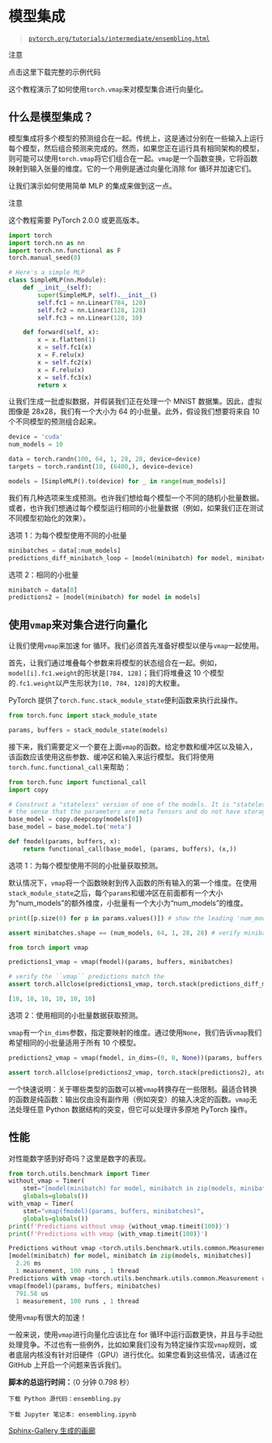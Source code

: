 # 模型集成

> [`pytorch.org/tutorials/intermediate/ensembling.html`](https://pytorch.org/tutorials/intermediate/ensembling.html)

注意

点击这里下载完整的示例代码

这个教程演示了如何使用`torch.vmap`来对模型集合进行向量化。

## 什么是模型集成？

模型集成将多个模型的预测组合在一起。传统上，这是通过分别在一些输入上运行每个模型，然后组合预测来完成的。然而，如果您正在运行具有相同架构的模型，则可能可以使用`torch.vmap`将它们组合在一起。`vmap`是一个函数变换，它将函数映射到输入张量的维度。它的一个用例是通过向量化消除 for 循环并加速它们。

让我们演示如何使用简单 MLP 的集成来做到这一点。

注意

这个教程需要 PyTorch 2.0.0 或更高版本。

```py
import torch
import torch.nn as nn
import torch.nn.functional as F
torch.manual_seed(0)

# Here's a simple MLP
class SimpleMLP(nn.Module):
    def __init__(self):
        super(SimpleMLP, self).__init__()
        self.fc1 = nn.Linear(784, 128)
        self.fc2 = nn.Linear(128, 128)
        self.fc3 = nn.Linear(128, 10)

    def forward(self, x):
        x = x.flatten(1)
        x = self.fc1(x)
        x = F.relu(x)
        x = self.fc2(x)
        x = F.relu(x)
        x = self.fc3(x)
        return x 
```

让我们生成一批虚拟数据，并假装我们正在处理一个 MNIST 数据集。因此，虚拟图像是 28x28，我们有一个大小为 64 的小批量。此外，假设我们想要将来自 10 个不同模型的预测组合起来。

```py
device = 'cuda'
num_models = 10

data = torch.randn(100, 64, 1, 28, 28, device=device)
targets = torch.randint(10, (6400,), device=device)

models = [SimpleMLP().to(device) for _ in range(num_models)] 
```

我们有几种选项来生成预测。也许我们想给每个模型一个不同的随机小批量数据。或者，也许我们想通过每个模型运行相同的小批量数据（例如，如果我们正在测试不同模型初始化的效果）。

选项 1：为每个模型使用不同的小批量

```py
minibatches = data[:num_models]
predictions_diff_minibatch_loop = [model(minibatch) for model, minibatch in zip(models, minibatches)] 
```

选项 2：相同的小批量

```py
minibatch = data[0]
predictions2 = [model(minibatch) for model in models] 
```

## 使用`vmap`来对集合进行向量化

让我们使用`vmap`来加速 for 循环。我们必须首先准备好模型以便与`vmap`一起使用。

首先，让我们通过堆叠每个参数来将模型的状态组合在一起。例如，`model[i].fc1.weight`的形状是`[784, 128]`；我们将堆叠这 10 个模型的`.fc1.weight`以产生形状为`[10, 784, 128]`的大权重。

PyTorch 提供了`torch.func.stack_module_state`便利函数来执行此操作。

```py
from torch.func import stack_module_state

params, buffers = stack_module_state(models) 
```

接下来，我们需要定义一个要在上面`vmap`的函数。给定参数和缓冲区以及输入，该函数应该使用这些参数、缓冲区和输入来运行模型。我们将使用`torch.func.functional_call`来帮助：

```py
from torch.func import functional_call
import copy

# Construct a "stateless" version of one of the models. It is "stateless" in
# the sense that the parameters are meta Tensors and do not have storage.
base_model = copy.deepcopy(models[0])
base_model = base_model.to('meta')

def fmodel(params, buffers, x):
    return functional_call(base_model, (params, buffers), (x,)) 
```

选项 1：为每个模型使用不同的小批量获取预测。

默认情况下，`vmap`将一个函数映射到传入函数的所有输入的第一个维度。在使用`stack_module_state`之后，每个`params`和缓冲区在前面都有一个大小为“num_models”的额外维度，小批量有一个大小为“num_models”的维度。

```py
print([p.size(0) for p in params.values()]) # show the leading 'num_models' dimension

assert minibatches.shape == (num_models, 64, 1, 28, 28) # verify minibatch has leading dimension of size 'num_models'

from torch import vmap

predictions1_vmap = vmap(fmodel)(params, buffers, minibatches)

# verify the ``vmap`` predictions match the
assert torch.allclose(predictions1_vmap, torch.stack(predictions_diff_minibatch_loop), atol=1e-3, rtol=1e-5) 
```

```py
[10, 10, 10, 10, 10, 10] 
```

选项 2：使用相同的小批量数据获取预测。

`vmap`有一个`in_dims`参数，指定要映射的维度。通过使用`None`，我们告诉`vmap`我们希望相同的小批量适用于所有 10 个模型。

```py
predictions2_vmap = vmap(fmodel, in_dims=(0, 0, None))(params, buffers, minibatch)

assert torch.allclose(predictions2_vmap, torch.stack(predictions2), atol=1e-3, rtol=1e-5) 
```

一个快速说明：关于哪些类型的函数可以被`vmap`转换存在一些限制。最适合转换的函数是纯函数：输出仅由没有副作用（例如突变）的输入决定的函数。`vmap`无法处理任意 Python 数据结构的突变，但它可以处理许多原地 PyTorch 操作。

## 性能

对性能数字感到好奇吗？这里是数字的表现。

```py
from torch.utils.benchmark import Timer
without_vmap = Timer(
    stmt="[model(minibatch) for model, minibatch in zip(models, minibatches)]",
    globals=globals())
with_vmap = Timer(
    stmt="vmap(fmodel)(params, buffers, minibatches)",
    globals=globals())
print(f'Predictions without vmap {without_vmap.timeit(100)}')
print(f'Predictions with vmap {with_vmap.timeit(100)}') 
```

```py
Predictions without vmap <torch.utils.benchmark.utils.common.Measurement object at 0x7f48efb85b40>
[model(minibatch) for model, minibatch in zip(models, minibatches)]
  2.26 ms
  1 measurement, 100 runs , 1 thread
Predictions with vmap <torch.utils.benchmark.utils.common.Measurement object at 0x7f48efb85ea0>
vmap(fmodel)(params, buffers, minibatches)
  791.58 us
  1 measurement, 100 runs , 1 thread 
```

使用`vmap`有很大的加速！

一般来说，使用`vmap`进行向量化应该比在 for 循环中运行函数更快，并且与手动批处理竞争。不过也有一些例外，比如如果我们没有为特定操作实现`vmap`规则，或者底层内核没有针对旧硬件（GPU）进行优化。如果您看到这些情况，请通过在 GitHub 上开启一个问题来告诉我们。

**脚本的总运行时间：**（0 分钟 0.798 秒）

`下载 Python 源代码：ensembling.py`

`下载 Jupyter 笔记本: ensembling.ipynb`

[Sphinx-Gallery 生成的画廊](https://sphinx-gallery.github.io)
